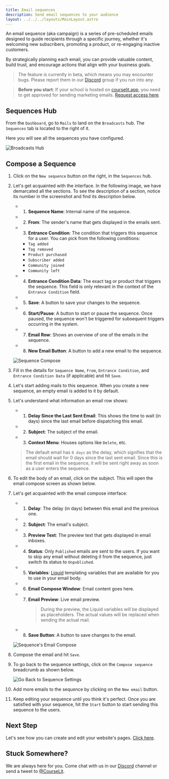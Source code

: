 ```yaml
---
title: Email sequences
description: Send email sequences to your audience
layout: ../../../layouts/MainLayout.astro
---
```


An email sequence (aka campaign) is a series of pre-scheduled emails designed to guide recipients through a specific journey, whether it's welcoming new subscribers, promoting a product, or re-engaging inactive customers.

By strategically planning each email, you can provide valuable content, build trust, and encourage actions that align with your business goals.

> The feature is currently in beta, which means you may encounter bugs. Please report them in our <a href="https://discord.com/invite/GR4bQsN" target="_blank">Discord</a> group if you run into any.

> **Before you start**: If your school is hosted on [courselit.app](https://courselit.app), you need to get approved for sending marketing emails. [Request access here](/en/email-marketing/mail-access-request).

## Sequences Hub

From the `Dashboard`, go to `Mails` to land on the `Broadcasts` hub. The `Sequences` tab is located to the right of it.

Here you will see all the sequences you have configured.

![Broadcasts Hub](/assets/emails/sequences-hub.png)

## Compose a Sequence

1. Click on the `New sequence` button on the right, in the `Sequences` hub.

2. Let's get acquainted with the interface. In the following image, we have demarcated all the sections. To see the description of a section, notice its number in the screenshot and find its description below.

    -   1. **Sequence Name**: Internal name of the sequence.
    -   2. **From**: The sender's name that gets displayed in the emails sent.
    -   3. **Entrance Condition**: The condition that triggers this sequence for a user. You can pick from the following conditions:
        - `Tag added`
        - `Tag removed`
        - `Product purchased`
        - `Subscriber added`
        - `Community joined`
        - `Community left`
    -   4. **Entrance Condition Data**: The exact tag or product that triggers the sequence. This field is only relevant in the context of the `Entrance Condition` field.
    -   5. **Save**: A button to save your changes to the sequence.
    -   6. **Start/Pause**: A button to start or pause the sequence. Once paused, the sequence won't be triggered for subsequent triggers occurring in the system.
    -   7. **Email Row**: Shows an overview of one of the emails in the sequence.
    -   8. **New Email Button**: A button to add a new email to the sequence.

    ![Sequence Compose](/assets/emails/compose-sequence.png)

3. Fill in the details for `Sequence Name`, `From`, `Entrance Condition`, and `Entrance Condition Data` (if applicable) and hit `Save`.

4. Let's start adding mails to this sequence. When you create a new sequence, an empty email is added to it by default.

5. Let's understand what information an email row shows:

    -   1. **Delay Since the Last Sent Email**: This shows the time to wait (in days) since the last email before dispatching this email.
    -   2. **Subject**: The subject of the email.
    -   3. **Context Menu**: Houses options like `Delete`, etc.

    > The default email has `0 days` as the delay, which signifies that the email should wait for 0 days since the last sent email. Since this is the first email in the sequence, it will be sent right away as soon as a user enters the sequence.

6. To edit the body of an email, click on the subject. This will open the email compose screen as shown below.

7. Let's get acquainted with the email compose interface:

    -   1. **Delay**: The delay (in days) between this email and the previous one.
    -   2. **Subject**: The email's subject.
    -   3. **Preview Text**: The preview text that gets displayed in email inboxes.
    -   4. **Status**: Only `Published` emails are sent to the users. If you want to skip any email without deleting it from the sequence, just switch its status to `Unpublished`.
    -   5. **Variables**: [Liquid](https://liquidjs.com/) templating variables that are available for you to use in your email body.
    -   6. **Email Compose Window**: Email content goes here.
    -   7. **Email Preview**: Live email preview.
            > During the preview, the Liquid variables will be displayed as placeholders. The actual values will be replaced when sending the actual mail.
    -   8. **Save Button**: A button to save changes to the email.

    ![Sequence's Email Compose](/assets/emails/compose-sequence-email.png)

8. Compose the email and hit `Save`.
9. To go back to the sequence settings, click on the `Compose sequence` breadcrumb as shown below.

    ![Go Back to Sequence Settings](/assets/emails/back-to-sequence-breadcrumb.jpeg)

10. Add more emails to the sequence by clicking on the `New email` button.
11. Keep editing your sequence until you think it's perfect. Once you are satisfied with your sequence, hit the `Start` button to start sending this sequence to the users.

## Next Step

Let's see how you can create and edit your website's pages. [Click here](/en/pages/introduction).

## Stuck Somewhere?

We are always here for you. Come chat with us in our <a href="https://discord.com/invite/GR4bQsN" target="_blank">Discord</a> channel or send a tweet to <a href="https://twitter.com/courselit" target="_blank">@CourseLit</a>.
